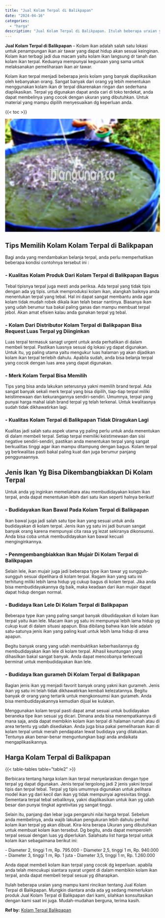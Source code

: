 ```yaml
---
title: "Jual Kolam Terpal di Balikpapan"
date: "2024-04-16"
categories: 
  - "harga"
description: "Jual Kolam Terpal di Balikpapan. Itulah beberapa uraian yang mampu kami rincikan tentang Jual Kolam Terpal di Balikpapan. Mungkin diantara anda ada yg sedang..."
---
```


**Jual Kolam Terpal di Balikpapan** – Kolam ikan adalah salah satu lokasi untuk penampungan ikan air tawar yang dapat hidup akan sesuai keinginan. Kolam ikan terbagi jadi dua macam yaitu kolam ikan langsung dr tanah dan kolam ikan terpal. Keduanya mempunyai kegunaan yang sama untuk melaksanakan pemeliharaan ikan air tawar.

Kolam ikan terpal menjadi beberapa jenis kolam yang banyak diaplikasikan oleh kebanyakan orang. Sangat banyak dari orang yg lebih menentukan menggunakan kolam ikan dr terpal dikarenakan ringan dan sederhana diaplikasikan. Terpal yg digunakan dapat anda cari di toko terdekat, anda dapat membelinya yang cocok dengan ukuran yang dibutuhkan. Untuk material yang mampu dipilih menyesuaikan dg keperluan anda.

{{< toc >}}

![Jual Kolam Terpal di Balikpapan](/images/jual-kolam-terpal-46.png)

## Tips Memilih Kolam Kolam Terpal di Balikpapan

Bagi anda yang mendambakan belanja terpal, anda perlu memperhatikan beberapa kondisi contohnya tersebut ini :

### \- Kualitas Kolam Produk Dari Kolam Terpal di Balikpapan Bagus

Tebal tipisnya terpal juga mesti anda periksa. Ada terpal yang tidak tipis dengan ada yg tipis. untuk memproduksi kolam ikan, alangkah baiknya anda menentukan terpal yang tebal. Hal ini dapat sangat membantu anda agar kolam tidak mudah robek dikala ikan telah besar nantinya. Biasanya ikan yang udah berumur tua bakal paling ganas dan mampu membuat terpal jebol. Akan amat efisien kalau anda gunakan terpal yg tebal.

### \- Kolam Dari Distributor Kolam Terpal di Balikpapan Bisa Request Luas Terpal yg Diinginkan

Luas terpal termasuk sanagt urgent untuk anda perhatikan di dalam membeli terpal. Pastikan luasnya sesuai dg lokasi yg dapat digunakan. Untuk itu, yg paling utama yaitu mengukur luas halaman yg akan dijadikan kolam ikan terpal terlebih dahulu. Apabila sudah, anda bisa belanja terpal yang cocok dengan luas area yang dapat digunakan.

### \- Merk Kolam Terpal Bisa Memilih

Tips yang bisa anda lakukan seterusnya yakni memilih brand terpal. Ada sangat banyak sekali merk terpal yang bisa dipilih, tiap-tiap terpal miliki keistimewaan dan kekurangannya sendiri-sendiri. Umumnya, terpal yang punyai harga mahal ialah brand terpal yg telah terkenal. Untuk kwalitasnya sudah tidak dikhawatirkan lagi.

### \- Kualitas Kolam Terpal di Balikpapan Tidak Diragukan Lagi

Kualitas jadi salah satu aspek utama yg paling perlu untuk anda menentukan di dalam membeli terpal. Setiap terpal memiliki keistimewaan dan sisi negative sendiri-sendiri, pastikan anda menentukan terpal yang sangat berkualitas tinggi agar ikan mampu ditampung dengan bagus. Kolam terpal yg berkwalitas pasti bakal paling kuat dan juga berumur panjang penggunaannya.

## Jenis Ikan Yg Bisa Dikembangbiakkan Di Kolam Terpal

Untuk anda yg inginkan memeliahara atau membudidayakan kolam ikan terpal, anda dapat menentukan lebih dari satu ikan seperti halnya berikut!

### \- Budidayakan Ikan Bawal Pada Kolam Terpal di Balikpapan

Ikan bawal juga jadi salah satu tipe ikan yang sesuai untuk anda budidayakan di kolam terpal. Jenis ikan yg satu ini jadi buruan sangat banyak orang karena mempunyai cita rasa yg lezat sekiranya dikonsumsi. Anda bisa coba untuk membudidayakan kan bawal kecuali menginginkannya.

### \- Penmgembangbiakkan Ikan Mujair Di Kolam Terpal di Balikpapan

Selain lele, ikan mujair juga jadi beberapa type ikan tawar yg sungguh-sungguh sesuai dipelihara di kolam terpal. Ragam ikan yang satu ini terhitung miliki lebih lama hidup yg cukup bagus di kolam terpal. Jika anda bisa membudidayakannya dg baik, maka keadaan dari ikan mujair dapat dapat hidup dengan normal.

### \- Budidaya Ikan Lele Di Kolam Terpal di Balikpapan

Beberapa type ikan yang paling sangat banyak dibudidayakan di kolam ikan terpal yaitu ikan lele. Macam ikan yg satu ini mempunyai lebih lama hidup yg cukup kuat di dalam situasi apapun. Bisa dibilang bahwa ikan lele adalah satu-satunya jenis ikan yang paling kuat untuk lebih lama hidup di area apapun.

Begitu banyak orang yang udah membuktikan keberhasilannya dg membudidayakan ikan lele di kolam terpal. Alhasil keuntungan yang dihasilkan bakal sangat banyak. Anda dapat mencobanya terkecuali berminat untuk membudidayakan ikan lele.

### \- Budidaya Ikan gurameh Di Kolam Terpal di Balikpapan

Bagian jenis ikan yg menjadi favorit banyak orang yakni ikan gurameh. Jenis ikan yg satu ini telah tidak dikhawatirkan kembali kelezatannya. Begitu banyak dr orang yang tertarik untuk mengkonsumsi ikan gurameh. Anda bisa membudidayakannya kemudian dijual ke kulakan.

Menggunakan kolam terpal pasti dapat amat sesuai untuk budidayakan beraneka tipe ikan sesuai yg dicari. Dimana anda bisa menempatkannya di mana saja, anda dapat membikin kolam ikan terpal di halaman rumah atau di area tertentu yg udah disediakan. Anda juga bisa pakai pemeliharaan ikan di kolam terpal untuk meraih pendapatan lewat budidaya yang dilakukan. Tentunya akan benar-benar menguntungkan bagi anda andaikata mengaplikasikannya.

## Harga Kolam Terpal di Balikpapan

{{< table-tables table="table2" >}}

Berbicara tentang harga kolam ikan terpal menyelaraskan dengan type terpal yg dapat digunakan. Jenis terpal tergolong jadi 2 jenis yakni terpal tipis dan terpal tebal. Terpal yg tipis umumnya digunakan untuk pelihara model ikan yg dari kecil dan ikan yg tidak mempunyai agresivitas tinggi. Sementara terpal tebal sebaliknya, yakni diaplikasikan untuk ikan yg udah besar dan punyai tingkat agretivitas yg sangat tinggi.

Selain itu, panjang dan lebar juga pengaruhi nilai harga terpal. Sebelum anda membelinya, anda wajib lakukan pengukuran lebih dahulu perihal kolam ikan terpal yg akan dibuat. Kira-kira berapa Ukuran yang dibutuhkan untuk membuat kolam ikan tersebut. Dg begitu, anda dapat memperoleh terpal sesuai dengan luas yg diperlukan. Salahsatu list harga terpal untuk kolam ikan sebagaimana berikut ini:

\- Diameter 2, tinggi 1 m, Rp. 795.000 - Diameter 2,5, tinggi 1 m, Rp. 940.000 - Diameter 3, tinggi 1 m, Rp. 1 juta - Diameter 3,5, tinggi 1 m, Rp. 1.260.000

Anda dapat membeli kolam ikan terpal yang cocok dg keperluan. apabila anda telah mencukupi siantara syarat urgent di dalam membikin kolam ikan terpal, anda dapat membeli terpal sesuai yg diharapkan.

Itulah beberapa uraian yang mampu kami rincikan tentang Jual Kolam Terpal di Balikpapan. Mungkin diantara anda ada yg sedang memerlukan produk Jual Kolam Terpal di Balikpapan dari kami, silahkan konsultasikan dengan kami saat ini juga. Mudah-mudahan berguna, terima kasih.

**Ref by:** [Kolam Terpal Balikpapan](https://id.wikipedia.org/wiki/Kolam)
